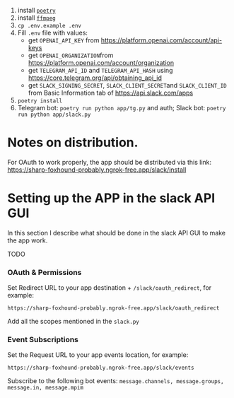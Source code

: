1. install [`poetry`](https://python-poetry.org/docs/#installation)
2. install [`ffmpeg`](https://ffmpeg.org/download.html)
3. `cp .env.example .env`
4. Fill `.env` file with values:
    - get `OPENAI_API_KEY` from https://platform.openai.com/account/api-keys
    - get `OPENAI_ORGANIZATION`from https://platform.openai.com/account/organization
    - get `TELEGRAM_API_ID` and `TELEGRAM_API_HASH` using https://core.telegram.org/api/obtaining_api_id
    - get `SLACK_SIGNING_SECRET`, `SLACK_CLIENT_SECRET`and `SLACK_CLIENT_ID` from Basic Information tab of https://api.slack.com/apps
5. `poetry install`
6. Telegram bot: `poetry run python app/tg.py` and auth; Slack bot: `poetry run python app/slack.py`

# Notes on distribution.

For OAuth to work properly, the app should be distributed via this link: https://sharp-foxhound-probably.ngrok-free.app/slack/install

# Setting up the APP in the slack API GUI

In this section I describe what should be done in the slack API GUI to make the app work.

TODO


### OAuth & Permissions

Set Redirect URL to your app destination + `/slack/oauth_redirect`, for example:

`https://sharp-foxhound-probably.ngrok-free.app/slack/oauth_redirect`

Add all the scopes mentioned in the `slack.py`

### Event Subscriptions

Set the Request URL to your app events location, for example:

`https://sharp-foxhound-probably.ngrok-free.app/slack/events`

Subscribe to the following bot events:
`message.channels, message.groups, message.in, message.mpim`
